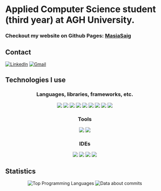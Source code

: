 # Applied Computer Science student (third year) at AGH University.

### Checkout my website on Github Pages: [MasiaSaig](https://masiasaig.github.io/)

## Contact ##
<a href="www.linkedin.com/in/maciej-lukasz-mueller">![LinkedIn](https://img.shields.io/badge/linkedin-%230077B5.svg?style=for-the-badge&logo=linkedin&logoColor=white)</a>
<a href="mailto:mullermaciej12@gmail.com">![Gmail](https://img.shields.io/badge/Gmail-D14836?style=for-the-badge&logo=gmail&logoColor=white)</a>

## Technologies I use ##
<h3 align="center">Languages, libraries, frameworks, etc.</h3>
<p align="center">
  <a target="_blank" href="https://devdocs.io/c/" title="C"><img src="https://skillicons.dev/icons?i=c" /></a>
  <a target="_blank" href="https://devdocs.io/cpp/" title="C++"><img src="https://skillicons.dev/icons?i=cpp" /></a>
  <a target="_blank" href="https://devdocs.io/qt/" title="Qt"><img src="https://skillicons.dev/icons?i=qt" /></a>
  <a target="_blank" href="https://www.python.org/" title="Python"><img src="https://skillicons.dev/icons?i=python" /></a>
  <a target="_blank" href="https://devdocs.io/html/" title="HTML"><img src="https://skillicons.dev/icons?i=html" /></a>
  <a target="_blank" href="https://devdocs.io/css/" title="CSS"><img src="https://skillicons.dev/icons?i=css" /></a>
  <a target="_blank" href="https://devdocs.io/javascript/" title="JavaScript"><img src="https://skillicons.dev/icons?i=js" /></a>
  <a target="_blank" href="https://devdocs.io/php/" title="PHP"><img src="https://skillicons.dev/icons?i=php" /></a>
<!--   <a target="_blank" href="https://www.java.com"><img src="https://skillicons.dev/icons?i=java" /></a> -->
  <a target="_blank" href="https://vuejs.org/" title="Vue"><img src="https://skillicons.dev/icons?i=vue" /></a>
</p>

<h3 align="center">Tools</h3>
<p align="center">
  <a target="_blank" href="https://git-scm.com" title="Git"><img src="https://skillicons.dev/icons?i=git" /></a>
  <a target="_blank" href="https://cmake.org/" title="CMake"><img src="https://skillicons.dev/icons?i=cmake" /></a>
  <a target="_blank" href="https://www.postgresql.org/" title="PostgreSQL><img src="https://skillicons.dev/icons?i=postgres" /></a>
</p>

<h3 align="center">IDEs</h3>
<p align="center">
  <a target="_blank" href="https://visualstudio.microsoft.com/" title="Visual Studio"><img src="https://skillicons.dev/icons?i=visualstudio" /></a>
  <a target="_blank" href="https://code.visualstudio.com/" title="Visual Studio Code"><img src="https://skillicons.dev/icons?i=vscode" /></a>
  <a target="_blank" href="https://www.vim.org/" title="Vim"><img src="https://skillicons.dev/icons?i=vim" /></a>
  <a target="_blank" href="https://doc.qt.io/qtcreator/" title="Qt Creator"><img src="https://skillicons.dev/icons?i=qt" /></a>
</p>

## Statistics ##
<!-- 
### Future plans ### -->
<!--
I was thinking of getting to know C# together with .Net Framework, because I see it very often used in some desktop applications. So I thought it would be nice to know, how to quickly create some simple (or even some more advanced) programs to share with my friends and create their sometimes silly application ideas. <br>
--> 
<!--
In further future, I want to buy some pcb, mabe like an arduino or raspberry pi, just to get started and try it out. But I do not have any project ideas, for now. I was also wondering, if using a regular circuit board would be better, as it would surly be more challanging, since I would also have to learn more about electronics and circuit design.
-->
<p align="center">
  <img alt="Top Programming Languages" src="https://github-readme-stats.vercel.app/api/top-langs/?username=MasiaSaig&layout=compact&bg_color=282a36&text_color=f8f8f2&title_color=f8f8f2" />
  <picture>
    <source display="inline-block"
      srcset="https://github-readme-stats.vercel.app/api?username=anuraghazra&show_icons=true&hide_title=true"
      media="(prefers-color-scheme: light), (prefers-color-scheme: no-preference)"
    />
    <source display="inline-block"
      srcset="https://github-readme-stats.vercel.app/api?username=MasiaSaig&show_icons=true&hide_title=true&theme=dracula"
      media="(prefers-color-scheme: dark)"
    />
      <img alt="Data about commits" src="https://github-readme-stats.vercel.app/api?username=MasiaSaig&show_icons=true&hide_title=true&bg_color=282a36&text_color=f8f8f2" />
  </picture>
</p>

<!--
<picture>
  <source
    srcset="https://github-readme-stats.vercel.app/api/top-langs/?username=MasiaSaig&size_weight=0.5&count_weight=0.5"
    media="(prefers-color-scheme: light), (prefers-color-scheme: no-preference)"
  />
  <source
    srcset="https://github-readme-stats.vercel.app/api/top-langs/?username=MasiaSaig&size_weight=0.5&count_weight=0.5&theme=dracula"
    media="(prefers-color-scheme: dark)"
  />
  <img alt="Data about commits" src="https://github-readme-stats.vercel.app/api/top-langs/?username=MasiaSaig&size_weight=0.5&count_weight=0.5" />
</picture>
--!>
